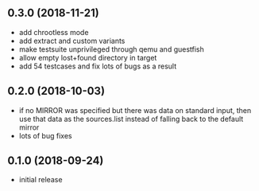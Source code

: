 0.3.0 (2018-11-21)
------------------

 - add chrootless mode
 - add extract and custom variants
 - make testsuite unprivileged through qemu and guestfish
 - allow empty lost+found directory in target
 - add 54 testcases and fix lots of bugs as a result

0.2.0 (2018-10-03)
------------------

 - if no MIRROR was specified but there was data on standard input, then use
   that data as the sources.list instead of falling back to the default mirror
 - lots of bug fixes

0.1.0 (2018-09-24)
------------------

 - initial release
